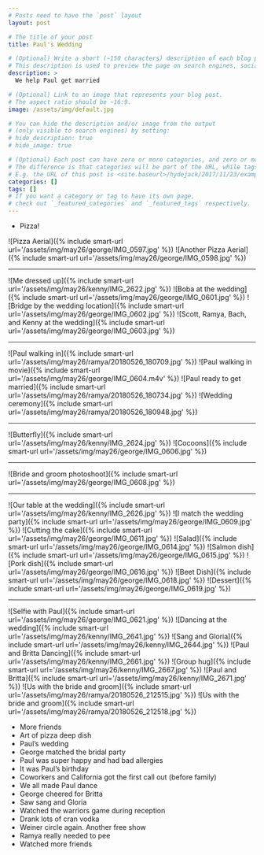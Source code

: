 ```yaml
---
# Posts need to have the `post` layout
layout: post

# The title of your post
title: Paul's Wedding

# (Optional) Write a short (~150 characters) description of each blog post.
# This description is used to preview the page on search engines, social media, etc.
description: >
  We help Paul get married

# (Optional) Link to an image that represents your blog post.
# The aspect ratio should be ~16:9.
image: /assets/img/default.jpg

# You can hide the description and/or image from the output
# (only visible to search engines) by setting:
# hide_description: true
# hide_image: true

# (Optional) Each post can have zero or more categories, and zero or more tags.
# The difference is that categories will be part of the URL, while tags will not.
# E.g. the URL of this post is <site.baseurl>/hydejack/2017/11/23/example-content/
categories: []
tags: []
# If you want a category or tag to have its own page,
# check out `_featured_categories` and `_featured_tags` respectively.
---
```


- Pizza!

![Pizza Aerial]({% include smart-url url='/assets/img/may26/george/IMG_0597.jpg' %})
![Another Pizza Aerial]({% include smart-url url='/assets/img/may26/george/IMG_0598.jpg' %})

---

![Me dressed up]({% include smart-url url='/assets/img/may26/kenny/IMG_2622.jpg' %})
![Boba at the wedding]({% include smart-url url='/assets/img/may26/george/IMG_0601.jpg' %})
![Bridge by the wedding location]({% include smart-url url='/assets/img/may26/george/IMG_0602.jpg' %})
![Scott, Ramya, Bach, and Kenny at the wedding]({% include smart-url url='/assets/img/may26/george/IMG_0603.jpg' %})

---

![Paul walking in]({% include smart-url url='/assets/img/may26/ramya/20180526_180709.jpg' %})
![Paul walking in movie]({% include smart-url url='/assets/img/may26/george/IMG_0604.m4v' %})
![Paul ready to get married]({% include smart-url url='/assets/img/may26/ramya/20180526_180734.jpg' %})
![Wedding ceremony]({% include smart-url url='/assets/img/may26/ramya/20180526_180948.jpg' %})

---

![Butterfly]({% include smart-url url='/assets/img/may26/kenny/IMG_2624.jpg' %})
![Cocoons]({% include smart-url url='/assets/img/may26/george/IMG_0606.jpg' %})

---

![Bride and groom photoshoot]({% include smart-url url='/assets/img/may26/george/IMG_0608.jpg' %})

---

![Our table at the wedding]({% include smart-url url='/assets/img/may26/kenny/IMG_2626.jpg' %})
![I match the wedding party]({% include smart-url url='/assets/img/may26/george/IMG_0609.jpg' %})
![Cutting the cake]({% include smart-url url='/assets/img/may26/george/IMG_0611.jpg' %})
![Salad]({% include smart-url url='/assets/img/may26/george/IMG_0614.jpg' %})
![Salmon dish]({% include smart-url url='/assets/img/may26/george/IMG_0615.jpg' %})
![Pork dish]({% include smart-url url='/assets/img/may26/george/IMG_0616.jpg' %})
![Beet Dish]({% include smart-url url='/assets/img/may26/george/IMG_0618.jpg' %})
![Dessert]({% include smart-url url='/assets/img/may26/george/IMG_0619.jpg' %})

---

![Selfie with Paul]({% include smart-url url='/assets/img/may26/george/IMG_0621.jpg' %})
![Dancing at the wedding]({% include smart-url url='/assets/img/may26/kenny/IMG_2641.jpg' %})
![Sang and Gloria]({% include smart-url url='/assets/img/may26/kenny/IMG_2644.jpg' %})
![Paul and Britta Dancing]({% include smart-url url='/assets/img/may26/kenny/IMG_2661.jpg' %})
![Group hug]({% include smart-url url='/assets/img/may26/kenny/IMG_2667.jpg' %})
![Paul and Britta]({% include smart-url url='/assets/img/may26/kenny/IMG_2671.jpg' %})
![Us with the bride and groom]({% include smart-url url='/assets/img/may26/ramya/20180526_212515.jpg' %})
![Us with the bride and groom]({% include smart-url url='/assets/img/may26/ramya/20180526_212518.jpg' %})

- More friends
- Art of pizza deep dish 
- Paul’s wedding 
- George matched the bridal party 
- Paul was super happy and had bad allergies 
- It was Paul’s birthday 
- Coworkers and California got the first call out (before family)
- We all made Paul dance 
- George cheered for Britta
- Saw sang and Gloria
- Watched the warriors game during reception 
- Drank lots of cran vodka 
- Weiner circle again. Another free show
- Ramya really needed to pee
- Watched more friends 
